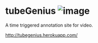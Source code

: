 # tubeGenius ![image](https://circleci.com/gh/nyc-rock-doves-2015/tubeGenius.svg?style=shield&circle-token=:circle-token)
A time triggered annotation site for video.

http://tubegenius.herokuapp.com/
